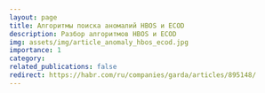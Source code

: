 ```yaml
---
layout: page
title: Алгоритмы поиска аномалий HBOS и ECOD
description: Разбор алгоритмов HBOS и ECOD
img: assets/img/article_anomaly_hbos_ecod.jpg
importance: 1
category:
related_publications: false
redirect: https://habr.com/ru/companies/garda/articles/895148/
---
```

